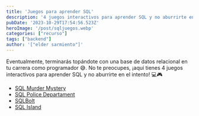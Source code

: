 ```yaml
---
title: 'Juegos para aprender SQL'
description: '4 juegos interactivos para aprender SQL y no aburrirte en el intento.'
pubDate: '2023-10-29T17:54:56.523Z'
heroImage: '/post/sqljuegos.webp'
categories: ["recurso"]
tags: ["backend"]
author: '["elder sarmiento"]'
---
```


Eventualmente, terminarás topándote con una base de datos relacional en tu carrera como programador 😅. No te preocupes, ¡aquí tienes 4 juegos interactivos para aprender SQL y no aburrirte en el intento! 💻🎮

- <a href="https://mystery.knightlab.com/" target="_blank">SQL Murder Mystery</a>
- <a href="https://sqlpd.com/" target="_blank">SQL Police Departament</a>
- <a href="https://sqlbolt.com/" target="_blank">SQLBolt</a>
- <a href="https://sql-island.informatik.uni-kl.de/" target="_blank">SQL Island</a>

